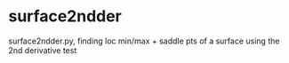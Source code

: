 # surface2ndder
surface2ndder.py, finding loc min/max + saddle pts of a surface using the 2nd derivative test
